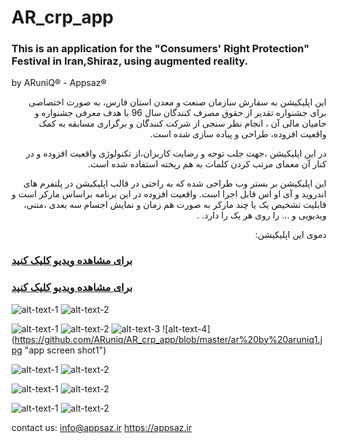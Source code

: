 # AR_crp_app

###  This is an application for the "Consumers' Right Protection" Festival in Iran,Shiraz, using augmented reality.
by ARuniQ&reg; - Appsaz&reg;

<p dir='rtl' align='right'>
این اپلیکیشن به سفارش سازمان صنعت و معدن استان فارس، به صورت اختصاصی برای جشنواره تقدیر از حقوق مصرف کنندگان سال 96 با هدف معرفی جشنواره و حامیان مالی آن ، انجام نظر سنجی از شرکت کنندگان و برگزاری مسابقه به کمک واقعیت افزوده، طراحی و پیاده سازی شده است.
  </p>

<p dir='rtl' align='right'>
در این اپلیکیشن ،جهت جلب توجه و رضایت کاربران،از تکنولوژی واقعیت افزوده و در کنار آن معمای مرتب کردن کلمات به هم ریخته استفاده شده است.
  </p>

<p dir='rtl' align='right'>
این اپلیکیشن بر بستر وب  طراحی شده که به راحتی در قالب اپلیکیشن در پلتفرم های اندروید و آی او اس  قابل اجرا است.
واقعیت افزوده در این برنامه براساس مارکر است و قابلیت تشخیص یک یا چند مارکر به صورت هم زمان و نمایش اجسام سه بعدی ،متنی، ویدیویی و ... را روی هر یک را دارد.  .
  </p>
<p dir='rtl' align='right'>
دموی این اپلیکیشن:
  
  
### [برای مشاهده ویدیو کلیک کنید](http://apup.ir/uploads/1539159732952.mp4 "app demo")

### [برای مشاهده ویدیو کلیک کنید](http://apup.ir/uploads/1539159732861.mp4 "auto-play video demo")


![alt-text-1](https://github.com/ARuniq/AR_crp_app/blob/master/video%20play2.jpg "Augmented video auto-play by aruniq") ![alt-text-2](https://github.com/ARuniq/AR_crp_app/blob/master/video%20play1.jpg "Augmented reality 3D objects by aruniq")


</p>




![alt-text-1](https://github.com/ARuniq/AR_crp_app/blob/master/ar%20by%20aruniq6.jpg "app screen shot6") ![alt-text-2](https://github.com/ARuniq/AR_crp_app/blob/master/ar%20by%20aruniq5.jpg "app screen shot5") ![alt-text-3](https://github.com/ARuniq/AR_crp_app/blob/master/ar%20by%20aruniq3.jpg "app screen shot3") ![alt-text-4]     (https://github.com/ARuniq/AR_crp_app/blob/master/ar%20by%20aruniq1.jpg "app screen shot1")

![alt-text-1](https://github.com/ARuniq/AR_crp_app/blob/master/ar%20by%20aruniq2.jpg "app screen shot2") ![alt-text-2](https://github.com/ARuniq/AR_crp_app/blob/master/ar%20by%20aruniq4.jpg "app screen shot4")

![alt-text-1](https://github.com/ARuniq/AR_crp_app/blob/master/ar%20by%20aruniq%20splash%20screen.jpeg " splash screen") ![alt-text-2](https://github.com/ARuniq/AR_crp_app/blob/master/sponsers%20screenshot.png "sponsers screenshot")


![alt-text-1](https://github.com/ARuniq/AR_crp_app/blob/master/ar%20by%20aruniq%20splash%20screen.jpeg " goals screenshot") ![alt-text-2](https://github.com/ARuniq/AR_crp_app/blob/master/survey%20screensot.png "survey screenshot")



</p>


contact us:
info@appsaz.ir
https://appsaz.ir
